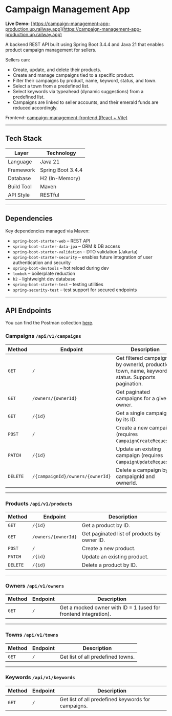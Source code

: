 # Campaign Management App

**Live Demo:** [https://campaign-management-app-production.up.railway.app](https://campaign-management-app-production.up.railway.app)

A backend REST API built using Spring Boot 3.4.4 and Java 21 that enables product campaign management for sellers.

Sellers can:
- Create, update, and delete their products.
- Create and manage campaigns tied to a specific product.
- Filter their campaigns by product, name, keyword, status, and town.
- Select a town from a predefined list.
- Select keywords via typeahead (dynamic suggestions) from a predefined list.
- Campaigns are linked to seller accounts, and their emerald funds are reduced accordingly.

Frontend: [campaign-management-frontend (React + Vite)](https://github.com/ArthurAndCode/campaign-management-frontend)
  
---

## Tech Stack

| Layer      | Technology            |
|------------|-----------------------|
| Language   | Java 21               |
| Framework  | Spring Boot 3.4.4     |
| Database   | H2 (In-Memory)        |
| Build Tool | Maven                 |
| API Style  | RESTful               |

---

## Dependencies

Key dependencies managed via Maven:

- `spring-boot-starter-web` – REST API
- `spring-boot-starter-data-jpa` – ORM & DB access
- `spring-boot-starter-validation` – DTO validation (Jakarta)
- `spring-boot-starter-security` – enables future integration of user authentication and security
- `spring-boot-devtools` – hot reload during dev
- `lombok` – boilerplate reduction
- `h2` – lightweight dev database
- `spring-boot-starter-test` – testing utilities
- `spring-security-test` – test support for secured endpoints

---

## API Endpoints

You can find the Postman collection [here](https://github.com/ArthurAndCode/campaign-management/blob/main/postman%20collection/campaign-management-app.postman_collection.json).

### Campaigns `/api/v1/campaigns`

| Method | Endpoint                                      | Description |
|--------|-----------------------------------------------|-------------|
| `GET`  | `/`                                           | Get filtered campaigns by ownerId, productId, town, name, keyword, status. Supports pagination. |
| `GET`  | `/owners/{ownerId}`                           | Get paginated campaigns for a given owner. |
| `GET`  | `/{id}`                                       | Get a single campaign by its ID. |
| `POST` | `/`                                           | Create a new campaign (requires `CampaignCreateRequest`). |
| `PATCH`| `/{id}`                                       | Update an existing campaign (requires `CampaignUpdateRequest`). |
| `DELETE`| `/{campaignId}/owners/{ownerId}`            | Delete a campaign by campaignId and ownerId. |

---

### Products `/api/v1/products`

| Method   | Endpoint                    | Description                                 |
|----------|-----------------------------|---------------------------------------------|
| `GET`    | `/{id}`                     | Get a product by ID.                        |
| `GET`    | `/owners/{ownerId}`         | Get paginated list of products by owner ID. |
| `POST`   | `/`                         | Create a new product.                       |
| `PATCH`  | `/{id}`                     | Update an existing product.                 |
| `DELETE` | `/{id}`                     | Delete a product by ID.                     |

---

### Owners `/api/v1/owners`

| Method | Endpoint        | Description |
|--------|-----------------|-------------|
| `GET`  | `/`             | Get a mocked owner with ID = 1 (used for frontend integration). |

---

### Towns `/api/v1/towns`

| Method | Endpoint        | Description |
|--------|-----------------|-------------|
| `GET`  | `/`             | Get list of all predefined towns. |

---

### Keywords `/api/v1/keywords`

| Method | Endpoint        | Description |
|--------|-----------------|-------------|
| `GET`  | `/`             | Get list of all predefined keywords for campaigns. |

